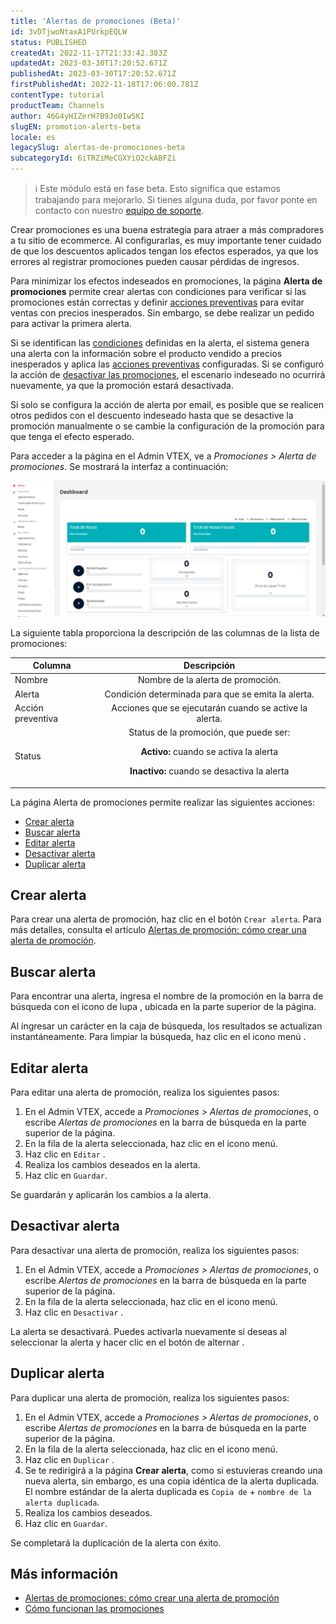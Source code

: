 ```yaml
---
title: 'Alertas de promociones (Beta)'
id: 3vDTjwoNtaxA1PUrkpEQLW
status: PUBLISHED
createdAt: 2022-11-17T21:33:42.383Z
updatedAt: 2023-03-30T17:20:52.671Z
publishedAt: 2023-03-30T17:20:52.671Z
firstPublishedAt: 2022-11-18T17:06:00.781Z
contentType: tutorial
productTeam: Channels
author: 46G4yHIZerH7B9Jo0Iw5KI
slugEN: promotion-alerts-beta
locale: es
legacySlug: alertas-de-promociones-beta
subcategoryId: 6iTRZiMeCGXYiO2ckABFZi
---
```


>ℹ️ Este módulo está en fase beta. Esto significa que estamos trabajando para mejorarlo. Si tienes alguna duda, por favor ponte en contacto con nuestro [equipo de soporte](https://help.vtex.com/es/support).

Crear promociones es una buena estrategia para atraer a más compradores a tu sitio de ecommerce. Al configurarlas, es muy importante tener cuidado de que los descuentos aplicados tengan los efectos esperados, ya que los errores al registrar promociones pueden causar pérdidas de ingresos.

Para minimizar los efectos indeseados en promociones, la página **Alerta de promociones** permite crear alertas con condiciones para verificar si las promociones están correctas y definir [acciones preventivas](https://help.vtex.com/es/tutorial/alerta-de-promocoes-como-criar-um-alerta-beta--14nC51OlGoCSBLlBkZhkRR#acciones-preventivas) para evitar ventas con precios inesperados. Sin embargo, se debe realizar un pedido para activar la primera alerta.

Si se identifican las [condiciones](https://help.vtex.com/es/tutorial/alerta-de-promocoes-como-criar-um-alerta-beta--14nC51OlGoCSBLlBkZhkRR#condiciones) definidas en la alerta, el sistema genera una alerta con la información sobre el producto vendido a precios inesperados y aplica las [acciones preventivas](https://help.vtex.com/es/tutorial/alerta-de-promocoes-como-criar-um-alerta-beta--14nC51OlGoCSBLlBkZhkRR#acciones-preventivas) configuradas. Si se configuró la acción de [desactivar las promociones](https://help.vtex.com/es/tutorial/alerta-de-promocoes-como-criar-um-alerta-beta--14nC51OlGoCSBLlBkZhkRR#acciones-preventivas), el escenario indeseado no ocurrirá nuevamente, ya que la promoción estará desactivada.

Si solo se configura la acción de alerta por email, es posible que se realicen otros pedidos con el descuento indeseado hasta que se desactive la promoción manualmente o se cambie la configuración de la promoción para que tenga el efecto esperado.

Para acceder a la página en el Admin VTEX, ve a *Promociones > Alerta de promociones*. Se mostrará la interfaz a continuación:

![simuladordepromocoes gerenciar](https://raw.githubusercontent.com/vtexdocs/help-center-content/refs/heads/main/_1.gif)

La siguiente tabla proporciona la descripción de las columnas de la lista de promociones:

| Columna | Descripción | 
| ------ |:-------------:|
| Nombre | Nombre de la alerta de promoción. |
| Alerta | Condición determinada para que se emita la alerta. |
| Acción preventiva | Acciones que se ejecutarán cuando se active la alerta. |
| Status | Status de la promoción, que puede ser: <p><strong> Activo:</strong> cuando se activa la alerta </p> <p> <strong>Inactivo:</strong> cuando se desactiva la alerta </p> |

 La página Alerta de promociones permite realizar las siguientes acciones:

- [Crear alerta](#crear-alerta)
- [Buscar alerta](#buscar-alerta)
- [Editar alerta](#editar-alerta)
- [Desactivar alerta](#desactivar-alerta)
- [Duplicar alerta](#duplicar-alerta)

## Crear alerta

Para crear una alerta de promoción, haz clic en el botón `Crear alerta`.  Para más detalles, consulta el artículo [Alertas de promoción: cómo crear una alerta de promoción](https://help.vtex.com/es/tutorial/alerta-de-promocoes-como-criar-um-alerta-beta--14nC51OlGoCSBLlBkZhkRR).

## Buscar alerta

Para encontrar una alerta, ingresa el nombre de la promoción en la barra de búsqueda con el icono de lupa <i class="fas fa-search"></i>, ubicada en la parte superior de la página.

Al ingresar un carácter en la caja de búsqueda, los resultados se actualizan instantáneamente. Para limpiar la búsqueda, haz clic en el icono menú <i class="far fa-times-circle"></i>.

## Editar alerta

Para editar una alerta de promoción, realiza los siguientes pasos:

1. En el Admin VTEX, accede a *Promociones > Alertas de promociones*, o escribe *Alertas de promociones* en la barra de búsqueda en la parte superior de la página.
2. En la fila de la alerta seleccionada, haz clic en el icono <i class="fas fa-ellipsis-v"></i> menú.
3. Haz clic en `Editar` <i class="fal fa-pencil"></i>.
4. Realiza los cambios deseados en la alerta.
5. Haz clic en `Guardar`.

Se guardarán y aplicarán los cambios a la alerta.

## Desactivar alerta

Para desactivar una alerta de promoción, realiza los siguientes pasos:

1. En el Admin VTEX, accede a *Promociones > Alertas de promociones*, o escribe *Alertas de promociones* en la barra de búsqueda en la parte superior de la página.
2. En la fila de la alerta seleccionada, haz clic en el icono <i class="fas fa-ellipsis-v"></i> menú.
3. Haz clic en `Desactivar` <i class="far fa-times"></i> .

La alerta se desactivará. Puedes activarla nuevamente si deseas al seleccionar la alerta y hacer clic en el botón de alternar <i class="fas fa-toggle-on"></i>.

## Duplicar alerta

Para duplicar una alerta de promoción, realiza los siguientes pasos:

1. En el Admin VTEX, accede a *Promociones > Alertas de promociones*, o escribe *Alertas de promociones* en la barra de búsqueda en la parte superior de la página.
2. En la fila de la alerta seleccionada, haz clic en el icono <i class="fas fa-ellipsis-v"></i> menú.
3. Haz clic en `Duplicar` <i class="far fa-clone"></i>.
4. Se te redirigirá a la página **Crear alerta**, como si estuvieras creando una nueva alerta, sin embargo, es una copia idéntica de la alerta duplicada. El nombre estándar  de la alerta duplicada es `Copia de` + `nombre de la alerta duplicada`.
5. Realiza los cambios deseados.
6. Haz clic en `Guardar`.

Se completará la duplicación de la alerta con éxito.

## Más información

- [Alertas de promociones: cómo crear una alerta de promoción](https://help.vtex.com/es/tutorial/alerta-de-promocoes-como-criar-um-alerta-beta--14nC51OlGoCSBLlBkZhkRR)
- [Cómo funcionan las promociones](https://help.vtex.com/es/tracks/promocoes--6asfF1vFYiZgTQtOzwJchR)
